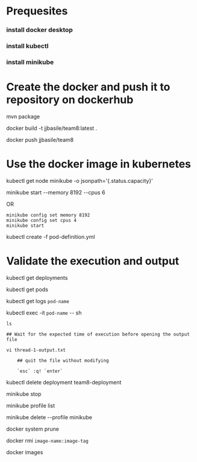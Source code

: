 # Prequesites 

### install docker desktop
### install kubectl
### install minikube

# Create the docker and push it to repository on dockerhub

mvn package

docker build -t jjbasile/team8:latest .

docker push jjbasile/team8

# Use the docker image in kubernetes

kubectl get node minikube -o jsonpath='{.status.capacity}'

minikube start --memory 8192 --cpus 6

OR

    minikube config set memory 8192
    minikube config set cpus 4
    minikube start

kubectl create -f pod-definition.yml

# Validate the execution and output

kubectl get deployments

kubectl get pods

kubectl get logs `pod-name`

kubectl exec -it `pod-name` -- sh

    ls

    ## Wait for the expected time of execution before opening the output file

    vi thread-1-output.txt

        ## quit the file without modifying

        `esc` :q! `enter`

kubectl delete deployment team8-deployment

minikube stop

minikube profile list

minikube delete --profile minikube

docker system prune

docker rmi `image-name:image-tag`

docker images

